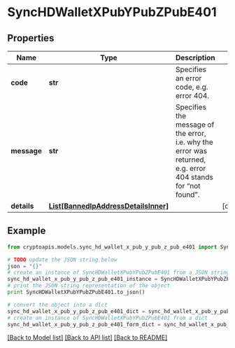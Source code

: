 # SyncHDWalletXPubYPubZPubE401


## Properties
Name | Type | Description | Notes
------------ | ------------- | ------------- | -------------
**code** | **str** | Specifies an error code, e.g. error 404. | 
**message** | **str** | Specifies the message of the error, i.e. why the error was returned, e.g. error 404 stands for “not found”. | 
**details** | [**List[BannedIpAddressDetailsInner]**](BannedIpAddressDetailsInner.md) |  | [optional] 

## Example

```python
from cryptoapis.models.sync_hd_wallet_x_pub_y_pub_z_pub_e401 import SyncHDWalletXPubYPubZPubE401

# TODO update the JSON string below
json = "{}"
# create an instance of SyncHDWalletXPubYPubZPubE401 from a JSON string
sync_hd_wallet_x_pub_y_pub_z_pub_e401_instance = SyncHDWalletXPubYPubZPubE401.from_json(json)
# print the JSON string representation of the object
print SyncHDWalletXPubYPubZPubE401.to_json()

# convert the object into a dict
sync_hd_wallet_x_pub_y_pub_z_pub_e401_dict = sync_hd_wallet_x_pub_y_pub_z_pub_e401_instance.to_dict()
# create an instance of SyncHDWalletXPubYPubZPubE401 from a dict
sync_hd_wallet_x_pub_y_pub_z_pub_e401_form_dict = sync_hd_wallet_x_pub_y_pub_z_pub_e401.from_dict(sync_hd_wallet_x_pub_y_pub_z_pub_e401_dict)
```
[[Back to Model list]](../README.md#documentation-for-models) [[Back to API list]](../README.md#documentation-for-api-endpoints) [[Back to README]](../README.md)



